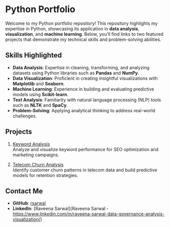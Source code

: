 # Python Portfolio

Welcome to my Python portfolio repository! This repository highlights my expertise in Python, showcasing its application in **data analysis**, **visualization**, and **machine learning**. 
Below, you’ll find links to two featured projects that demonstrate my technical skills and problem-solving abilities.

## Skills Highlighted
- **Data Analysis**: Expertise in cleaning, transforming, and analyzing datasets using Python libraries such as **Pandas** and **NumPy**.
- **Data Visualization**: Proficient in creating insightful visualizations with **Matplotlib** and **Seaborn**.
- **Machine Learning**: Experience in building and evaluating predictive models using **Scikit-learn**.
- **Text Analysis**: Familiarity with natural language processing (NLP) tools such as **NLTK** and **SpaCy**.
- **Problem-Solving**: Applying analytical thinking to address real-world challenges.

## Projects
1. [Keyword Analysis](https://github.com/rsarwal/Python/tree/906c3d23d2da1dd70b69f6e22d37455407e8e4bc/KeywordAnalysis)  
   Analyze and visualize keyword performance for SEO optimization and marketing campaigns.

2. [Telecom Churn Analysis](https://github.com/rsarwal/Python/tree/906c3d23d2da1dd70b69f6e22d37455407e8e4bc/Telecom_Churn_Analysis)  
   Identify customer churn patterns in telecom data and build predictive models for retention strategies.

## Contact Me
- **GitHub**: [rsarwal](https://github.com/rsarwal) 
- **LinkedIn**: [Raveena Sarwal](Raveena Sarwal - https://www.linkedin.com/in/raveena-sarwal-data-governance-analysis-visualization/) 



